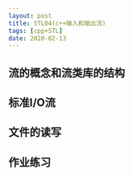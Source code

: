 ```yaml
---
layout: post
title: STL04(c++输入和输出流)
tags: [cpp+STL]
date: 2020-02-13
---
```


## 流的概念和流类库的结构

## 标准I/O流

## 文件的读写

## 作业练习

